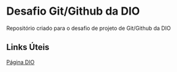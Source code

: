 # Desafio Git/Github da DIO
Repositório criado para o desafio de projeto de Git/Github da DIO

## Links Úteis

[Página DIO](https://web.dio.me/home)

